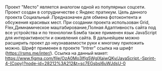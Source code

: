 
Проект "Место" является аналогом одной из популярных соцсети.
Проект создан в сотрудничестве с Яндекс пратикум.
Цель данного проекта Социальный .Предназначен для обмена фотоконтента и обсужения красивых мест.
При создании проекта использован Grid, Flex,Димнамическое маштабирование,Полная Адаптивность сайта под все устройства и по технологии Бэмба также применен язык JavaScript для интерактивности и оживления сайта.
В дальнейшем можно расширить проект до неузнаваемости руки к многому приложить можно.
Шрифт применен  в проекте "Intrer" ссылка на шрифт (https://rsms.me/inter/).
Ссылка на данный макет:
https://www.figma.com/file/OzA0Mo3lflg5WgIXaiwQKv/JavaScript.-Sprint-4-(Copy)?node-id=28212%3A212&t=sc7EGsbsI6uWJdsU-0
